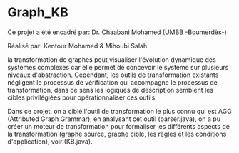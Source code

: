 # Graph_KB

   Ce projet a été encadré par: Dr. Chaabani Mohamed (UMBB -Boumerdès-)
 
   Réalisé par: Kentour Mohamed & Mihoubi Salah
   
la transformation de graphes peut visualiser l'évolution dynamique des systèmes complexes car elle permet de concevoir le système sur plusieurs niveaux d'abstraction. Cependant, les outils de transformation existants négligent le processus de vérification qui accompagne le processus de transformation, dans ce sens les logiques de description semblent les cibles privilégiées pour opérationnaliser ces outils. 

Dans ce projet, on a ciblé l'outil de transformation le plus connu qui est AGG (Attributed Graph Grammar), en analysant cet outil (parser.java), on a pu créer un moteur de transformation pour formaliser les différents aspects de la transformation (graphe source, graphe cible, les règles et les conditions d'application), voir (KB.java).
